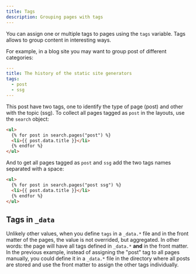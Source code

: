 ```yaml
---
title: Tags
description: Grouping pages with tags
---
```


You can assign one or multiple tags to pages using the `tags` variable. Tags
allows to group content in interesting ways.

For example, in a blog site you may want to group post of different categories:

```yaml
---
title: The history of the static site generators
tags:
  - post
  - ssg
---
```

This post have two tags, one to identify the type of page (post) and other with
the topic (ssg). To collect all pages tagged as `post` in the layouts, use the
`search` object:

```html
<ul>
  {% for post in search.pages("post") %}
  <li>{{ post.data.title }}</li>
  {% endfor %}
</ul>
```

And to get all pages tagged as `post` and `ssg` add the two tags names separated
with a space:

```html
<ul>
  {% for post in search.pages("post ssg") %}
  <li>{{ post.data.title }}</li>
  {% endfor %}
</ul>
```

## Tags in `_data`

Unlikely other values, when you define `tags` in a `_data.*` file and in the
front matter of the pages, the value is not overrided, but aggregated. In other
words: the page will have all tags defined in `_data.*` **and** in the front
matter. In the previous example, instead of assigning the "post" tag to all
pages manually, you could define it in a `_data.*` file in the directory where
all posts are stored and use the front matter to assign the other tags
individually.
